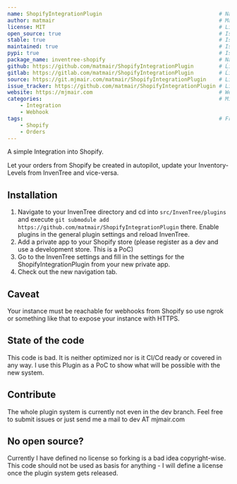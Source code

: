 ```yaml
---
name: ShopifyIntegrationPlugin                                     # Name of the plugin (should be either NAME, TITLE or SLUG)
author: matmair                                                    # Maintainer must be the same as the publisher reference
license: MIT                                                       # License, we prefer open source
open_source: true                                                  # Is this project licensed with an OSI-approved license - aka 'open source'
stable: true                                                       # Is this project stable? Should users deploy this in their instace?
maintained: true                                                   # Is this project maintained?
pypi: true                                                         # Is availanle via PyPi
package_name: inventree-shopify                                    # Name of the package on the index, required if pypi true
github: https://github.com/matmair/ShopifyIntegrationPlugin        # Ĺink to repo in GitHub, one of github, gitlab or source is required
gitlab: https://gitlab.com/matmair/ShopifyIntegrationPlugin        # Ĺink to repo in Gitlab, one of github, gitlab or source is required
source: https://git.mjmair.com/matmair/ShopifyIntegrationPlugin    # Link to source, one of github, gitlab or source is required
issue_tracker: https://github.com/matmair/ShopifyIntegrationPlugin # Link to Issue tracker, optional
website: https://mjmair.com                                        # Website, full path with protocol, optional
categories:                                                        # Mixins/integrations that are used, optional
    - Integration
    - Webhook
tags:                                                              # Freetext tags - treat them like kewords, optional
    - Shopify
    - Orders
---
```

A simple Integration into Shopify.

Let your orders from Shopify be created in autopilot, update your Inventory-Levels from InvenTree and vice-versa.

## Installation

1. Navigate to your InvenTree directory and cd into `src/InvenTree/plugins` and execute `git submodule add https://github.com/matmair/ShopifyIntegrationPlugin` there. Enable plugins in the general plugin settings and reload InvenTree.
2. Add a private app to your Shopify store (please register as a dev and use a development store. This is a PoC)
3. Go to the InvenTree settings and fill in the settings for the ShopifyIntegrationPlugin from your new private app.
4. Check out the new navigation tab.

## Caveat

Your instance must be reachable for webhooks from Shopify so use ngrok or something like that to expose your instance with HTTPS.

## State of the code

This code is bad. It is neither optimized nor is it CI/Cd ready or covered in any way.
I use this Plugin as a PoC to show what will be possible with the new system.

## Contribute

The whole plugin system is currently not even in the dev branch.
Feel free to submit issues or just send me a mail to dev AT mjmair.com


## No open source?

Currently I have defined no license so forking is a bad idea copyright-wise. This code should not be used as basis for anything - I will define a license once the plugin system gets released.
